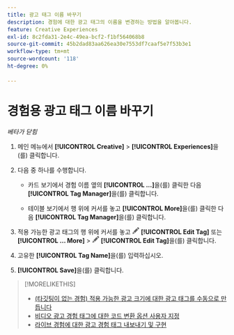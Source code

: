 ```yaml
---
title: 광고 태그 이름 바꾸기
description: 경험에 대한 광고 태그의 이름을 변경하는 방법을 알아봅니다.
feature: Creative Experiences
exl-id: 8c2fda31-2e4c-49ea-bcf2-f1bf564068b8
source-git-commit: 45b2dad83aa626ea30e7553df7caaf5e7f53b3e1
workflow-type: tm+mt
source-wordcount: '118'
ht-degree: 0%

---
```


# 경험용 광고 태그 이름 바꾸기

*베타가 닫힘*

1. 메인 메뉴에서 **[!UICONTROL Creative]** > **[!UICONTROL Experiences]**&#x200B;을(를) 클릭합니다.

1. 다음 중 하나를 수행합니다.

   * 카드 보기에서 경험 이름 옆의 **[!UICONTROL ...]**&#x200B;을(를) 클릭한 다음 **[!UICONTROL Tag Manager]**&#x200B;을(를) 클릭합니다.

   * 테이블 보기에서 행 위에 커서를 놓고 **[!UICONTROL More]**&#x200B;을(를) 클릭한 다음 **[!UICONTROL Tag Manager]**&#x200B;을(를) 클릭합니다.

1. 적용 가능한 광고 태그의 행 위에 커서를 놓고 ![태그 편집](/help/creative/assets/edit-gray.png "태그 편집") **[!UICONTROL Edit Tag]** 또는 **[!UICONTROL ... More]** > ![태그 편집](/help/creative/assets/edit-gray.png "태그 편집") **[!UICONTROL Edit Tag]**&#x200B;을(를) 클릭합니다. <!-- Tag Manager has only a list view, but no card view, as of 2/2. -->

1. 고유한 **[!UICONTROL Tag Name]**&#x200B;을(를) 입력하십시오.

1. **[!UICONTROL Save]**&#x200B;을(를) 클릭합니다.

>[!MORELIKETHIS]
>
>* [(타깃팅이 없는 경험) 적용 가능한 광고 크기에 대한 광고 태그를 수동으로 만듭니다](experience-tag-create-manually.md)
>* [비디오 광고 경험 태그에 대한 코드 변환 옵션 사용자 지정](experience-tag-video-transcoding.md)
>* [라이브 경험에 대한 광고 경험 태그 내보내기 및 구현](experience-tag-export.md)
